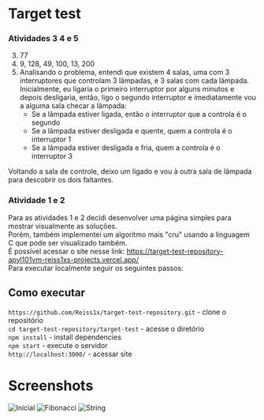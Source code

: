 # Target test
### Atividades 3 4 e 5
3) 77  
4) 9, 128, 49, 100, 13, 200  
5) Analisando o problema, entendi que existem 4 salas, uma com 3 interruptores que controlam 3 lâmpadas, e 3 salas com cada lâmpada.
   Inicialmente, eu ligaria o primeiro interruptor por alguns minutos e depois desligaria, então, ligo o segundo interruptor e imediatamente vou a alguma sala checar a lâmpada:  
	- Se a lâmpada estiver ligada, então o interruptor que a controla é o segundo  
	- Se a lâmpada estiver desligada e quente, quem a controla é o interruptor 1  
	- Se a lâmpada estiver desligada e fria, quem a controla é o interruptor 3

  Voltando a sala de controle, deixo um ligado e vou à outra sala de lâmpada para descobrir os dois faltantes.  

### Atividade 1 e 2
Para as atividades 1 e 2 decidi desenvolver uma página simples para mostrar visualmente as soluções.  
Porém, também implementei um algoritmo mais "cru" usando a linguagem C que pode ser visualizado também.  
É possível acessar o site nesse link:  https://target-test-repository-apyl101vm-reiss1xs-projects.vercel.app/  
Para executar localmente seguir os seguintes passos:  

## Como executar
`https://github.com/Reiss1x/target-test-repository.git` - clone o repositório  
`cd target-test-repository/target-test` - acesse o diretório  
`npm install` - install dependencies  
`npm start` - execute o servidor  
`http://localhost:3000/` - acessar site
# Screenshots
<img src="https://i.imgur.com/8XvLwTh.png" alt="Inicial">
<img src="https://i.imgur.com/TJfNzDe.png" alt="Fibonacci">
<img src="https://i.imgur.com/P2qVKse.png" alt="String">
